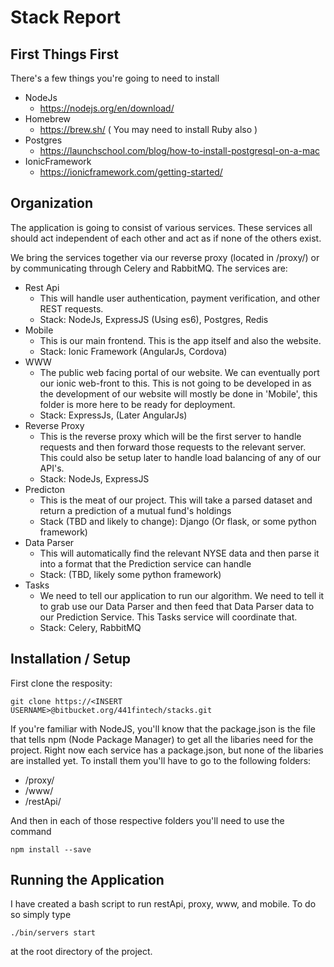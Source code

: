 # Stack Report

## First Things First
There's a few things you're going to need to install

+ NodeJs
    + https://nodejs.org/en/download/
+  Homebrew
    + https://brew.sh/ ( You may need to install Ruby also )
+  Postgres
    + https://launchschool.com/blog/how-to-install-postgresql-on-a-mac
+  IonicFramework
    + https://ionicframework.com/getting-started/


## Organization
The application is going to consist of various services. These services all should act independent of each other and act as if none of the others exist.

We bring the services together via our reverse proxy (located in /proxy/) or by communicating through Celery and RabbitMQ.
The services are:

+  Rest Api
    +  This will handle user authentication, payment verification, and other REST requests.
    +  Stack: NodeJs, ExpressJS (Using es6), Postgres, Redis
+  Mobile
    +  This is our main frontend. This is the app itself and also the website.
    +  Stack: Ionic Framework (AngularJs, Cordova)
+  WWW
    +  The public web facing portal of our website. We can eventually port our ionic web-front to this. This is not going to be developed in as the development of our website will mostly be done in 'Mobile', this folder is more here to be ready for deployment.
    +  Stack: ExpressJs, (Later AngularJs)
+  Reverse Proxy
    +  This is the reverse proxy which will be the first server to handle requests and then forward those requests to the relevant server. This could also be setup later to handle load balancing of any of our API's.
    +  Stack: NodeJs, ExpressJS
+  Predicton
    +  This is the meat of our project. This will take a parsed dataset and return a prediction of a mutual fund's holdings
    +  Stack (TBD and likely to change): Django (Or flask, or some python framework)
+  Data Parser
    +  This will automatically find the relevant NYSE data and then parse it into a format that the Prediction service can handle
    +  Stack: (TBD, likely some python framework)
+  Tasks
    +  We need to tell our application to run our algorithm. We need to tell it to grab use our Data Parser and then feed that Data Parser data to our Prediction Service. This Tasks service will coordinate that.
    +  Stack: Celery, RabbitMQ


## Installation / Setup
First clone the resposity:
```
git clone https://<INSERT USERNAME>@bitbucket.org/441fintech/stacks.git
```
If you're familiar with NodeJS, you'll know that the package.json is the file that tells npm (Node Package Manager) to get all the libaries need for the project. Right now each service has a package.json, but none of the libaries are installed yet. To install them you'll have to go to the following folders:

+  /proxy/
+  /www/
+  /restApi/

And then in each of those respective folders you'll need to use the command
```
npm install --save
```

## Running the Application
I have created a bash script to run restApi, proxy, www, and mobile. To do so simply type
```
./bin/servers start
```
at the root directory of the project.


